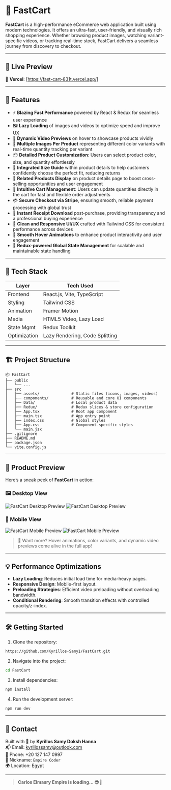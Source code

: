 
# 🛒 FastCart

**FastCart** is a high-performance eCommerce web application built using modern technologies. It offers an ultra-fast, user-friendly, and visually rich shopping experience. Whether browsing product images, watching variant-specific videos, or tracking real-time stock, FastCart delivers a seamless journey from discovery to checkout.

---

## 🚀 Live Preview

🔗 **Vercel**: [https://fast-cart-831t.vercel.app/]

---

## 🎯 Features

- ⚡ **Blazing Fast Performance** powered by React & Redux for seamless user experience  
- 🖼️ **Lazy Loading** of images and videos to optimize speed and improve UX  
- 🎥 **Dynamic Video Previews** on hover to showcase products vividly  
- 🎨 **Multiple Images Per Product** representing different color variants with real-time quantity tracking per variant  
- 📦 **Detailed Product Customization**: Users can select product color, size, and quantity effortlessly  
- 📐 **Integrated Size Guide** within product details to help customers confidently choose the perfect fit, reducing returns  
- 🔗 **Related Products Display** on product details page to boost cross-selling opportunities and user engagement  
- 🛒 **Intuitive Cart Management**: Users can update quantities directly in the cart for fast and flexible order adjustments  
- 💳 **Secure Checkout via Stripe**, ensuring smooth, reliable payment processing with global trust  
- 📄 **Instant Receipt Download** post-purchase, providing transparency and a professional buying experience  
- 💎 **Clean and Responsive UI/UX** crafted with Tailwind CSS for consistent performance across devices  
- 🔁 **Smooth Hover Animations** to enhance product interactivity and user engagement  
- 🔄 **Redux-powered Global State Management** for scalable and maintainable state handling  

---

## 🧠 Tech Stack

| Layer        | Tech Used                      |
|--------------|--------------------------------|
| Frontend     | React.js, Vite, TypeScript     |
| Styling      | Tailwind CSS                   |
| Animation    | Framer Motion                  |
| Media        | HTML5 Video, Lazy Load         |
| State Mgmt   | Redux Toolkit                  |
| Optimization | Lazy Rendering, Code Splitting |

---

## 🏗️ Project Structure

```
📦 FastCart
├── public
│   └── ...
├── src
│   ├── assets/              # Static files (icons, images, videos)
│   ├── components/          # Reusable and core UI components
│   ├── Data/                # Local product data
│   ├── Redux/               # Redux slices & store configuration
│   ├── App.tsx              # Root app component
│   ├── main.tsx             # App entry point
│   ├── index.css            # Global styles
│   ├── App.css              # Component-specific styles
│   └── main.jsx
├── .gitignore
├── README.md
├── package.json
└── vite.config.js
```

---

## 📸 Product Preview

Here’s a sneak peek of **FastCart** in action:

### 🖼️ Desktop View
![FastCart Desktop Preview](./src/assets/previews/desktop-preview/1-desktop-preview.png)
![FastCart Desktop Preview](./src/assets/previews/desktop-preview/2-desktop-preview.png)

### 📱 Mobile View
![FastCart Mobile Preview](./src/assets/previews/mobile-preview/1-mobile-preview.png)
![FastCart Mobile Preview](./src/assets/previews/mobile-preview/2-mobile-preview.png)

> 🎥 Want more? Hover animations, color variants, and dynamic video previews come alive in the full app!

---

## 💡 Performance Optimizations

- **Lazy Loading**: Reduces initial load time for media-heavy pages.
- **Responsive Design**: Mobile-first layout.
- **Preloading Strategies**: Efficient video preloading without overloading bandwidth.
- **Conditional Rendering**: Smooth transition effects with controlled opacity/z-index.

---

## 🛠️ Getting Started

1. Clone the repository:

```bash
https://github.com/Kyrillos-Samy1/FastCart.git
```

2. Navigate into the project:

```bash
cd FastCart
```

3. Install dependencies:

```bash
npm install
```

4. Run the development server:

```bash
npm run dev
```

---

## 📧 Contact

Built with 💚 by **Kyrillos Samy Doksh Hanna**  
📬 Email: kyrillossamy@outlook.com  
📱 Phone: +20 127 147 0997  
🧠 Nickname: `Empire Coder`  
🌍 Location: Egypt

---

> **Carlos Elmasry Empire is loading... 😎🚀**
